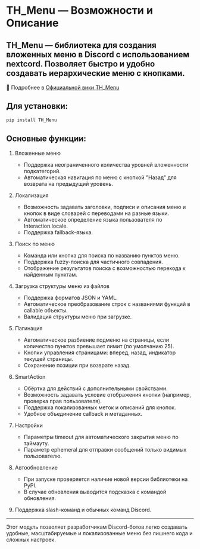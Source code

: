 
# TH_Menu — Возможности и Описание


## TH_Menu — библиотека для создания вложенных меню в Discord с использованием nextcord. Позволяет быстро и удобно создавать иерархические меню с кнопками.
📖 Подробнее в [Официальной вики TH_Menu](https://github.com/Thomson-Hate/TH-Menu/wiki/TH_Menu#-th_menu--%D0%BC%D0%BE%D0%B4%D1%83%D0%BB%D1%8C-%D1%83%D0%BC%D0%BD%D1%8B%D1%85-%D0%B2%D0%BB%D0%BE%D0%B6%D0%B5%D0%BD%D0%BD%D1%8B%D1%85-%D0%BC%D0%B5%D0%BD%D1%8E-%D0%B4%D0%BB%D1%8F-discord)
## Для установки:
```py
pip install TH_Menu
```
## Основные функции:

1. Вложенные меню
   - Поддержка неограниченного количества уровней вложенности подкатегорий.
   - Автоматическая навигация по меню с кнопкой "Назад" для возврата на предыдущий уровень.

2. Локализация
   - Возможность задавать заголовки, подписи и описания меню и кнопок в виде словарей с переводами на разные языки.
   - Автоматическое определение языка пользователя по Interaction.locale.
   - Поддержка fallback-языка.

3. Поиск по меню
   - Команда или кнопка для поиска по названию пунктов меню.
   - Поддержка fuzzy-поиска для частичного совпадения.
   - Отображение результатов поиска с возможностью перехода к найденным пунктам.

4. Загрузка структуры меню из файлов
   - Поддержка форматов JSON и YAML.
   - Автоматическое преобразование строк с названиями функций в callable объекты.
   - Валидация структуры меню при загрузке.

5. Пагинация
   - Автоматическое разбиение подменю на страницы, если количество пунктов превышает лимит (по умолчанию 25).
   - Кнопки управления страницами: вперед, назад, индикатор текущей страницы.
   - Сохранение позиции при возврате назад.

6. SmartAction
   - Обёртка для действий с дополнительными свойствами.
   - Возможность задавать условие отображения кнопки (например, проверка прав пользователя).
   - Поддержка локализованных меток и описаний для кнопок.
   - Удобное объединение callback и метаданных.

7. Настройки
   - Параметры timeout для автоматического закрытия меню по таймауту.
   - Параметр ephemeral для отправки сообщений только видимых пользователю.

8. Автообновление
   - При запуске проверяется наличие новой версии библиотеки на PyPI.
   - В случае обновления выводится подсказка с командой обновления.

9. Поддержка slash-команд и обычных команд Discord.

---

Этот модуль позволяет разработчикам Discord-ботов легко создавать удобные, масштабируемые и локализованные меню без лишнего кода и сложных настроек.
